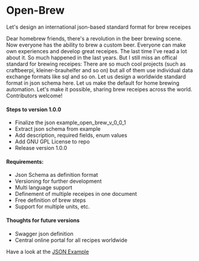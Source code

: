 # Open-Brew
Let's design an international json-based standard format for brew receipes

Dear homebrew friends,
there's a revolution in the beer brewing scene. Now everyone has the ability to brew a custom beer. Everyone can make own experiences and develop great receipes. The last time I've read a lot about it. So much happened in the last years. But I still miss an offical standard for brewing receipes: There are so much cool projects (such as craftbeerpi, kleiner-brauhelfer and so on) but all of them use individual data exchange formats like sql and so on. Let us design a worldwide standard format in json schema here. Let us make the default for home brewing automation. Let's make it possible, sharing brew receipes across the world. Contributors welcome!

#### Steps to version 1.0.0
- Finalize the json example_open_brew_v_0_0_1
- Extract json schema from example
- Add description, required fields, enum values
- Add GNU GPL License to repo
- Release version 1.0.0

#### Requirements:
- Json Schema as definition format
- Versioning for further development
- Multi language support
- Definement of multiple receipes in one document
- Free definition of brew steps
- Support for multiple units, etc.

#### Thoughts for future versions
- Swagger json definition
- Central online portal for all recipes worldwide

Have a look at the [JSON Example](https://github.com/SeeSharp7/Open-Brew/blob/master/v1.0.0/open-brew-example-1_0_0.json "JSON Example for Open Brew Version 1.0.0")
